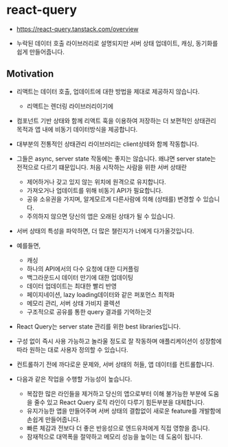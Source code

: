 # react-query
- https://react-query.tanstack.com/overview

- 누락된 데이터 호출 라이브러리로 설명되지만 서버 상태 업데이트, 캐싱, 동기화를 쉽게 만들어줍니다.

## Motivation

- 리액트는 데이터 호출, 업데이트에 대한 방법을 제대로 제공하지 않습니다.
  - 리액트는 렌더링 라이브러리이기에
- 컴포넌트 기반 상태와 함께 리액트 훅을 이용하여 저장하는 더 보편적인 상태관리 목적과 앱 내에 비동기 데이터방식을 제공합니다.

- 대부분의 전통적인 상태관리 라이브러리는 client상테와 함께 작동합니다.
- 그들은 async, server state 작동에는 좋지는 않습니다. 왜냐면 server state는 전적으로 다르기 떄문입니다. 처음 시작하는 사람을 위한 서버 상태란
  - 제어하거나 갖고 있지 않는 위치에 원격으로 유지합니다.
  - 가져오거나 업데이트를 위해 비동기 API가 필요합니다.
  - 공유 소유권을 가지며, 알게모르게 다른사람에 의해 (상태를) 변경할 수 있습니다.
  - 주의하지 않으면 당신의 앱은 오래된 상태가 될 수 있습니다.

- 서버 상태의 특성을 파악하면, 더 많은 챌린지가 너에게 다가올것입니다.
- 예를들면,
  - 캐싱
  - 하나의 API에서의 다수 요청에 대한 디커플링
  - 백그라운드시 데이터 만기에 대한 업데이팅
  - 데이터 업데이트는 최대한 빨리 반영
  - 페이지네이션, lazy loading데이터와 같은 퍼포먼스 최적화
  - 메모리 관리, 서버 상태 가비지 콜렉션
  - 구조적으로 공유를 통한 query 결과를 기억하는것
- React Query는 server state 관리를 위한 best libraries입니다.
- 구성 없이 즉시 사용 가능하고 놀라울 정도로 잘 작동하며 애플리케이션이 성장함에 따라 원하는 대로 사용자 정의할 수 있습니다.
- 컨트롤하기 전에 까다로운 문제와, 서버 상태의 허들, 앱 데이터를 컨트롤합니다.
- 다음과 같은 작업을 수행할 가능성이 높습니다.
  - 복잡한 많은 라인들을 제거하고 당신의 앱으로부터 이해 불가능한 부분에 도움을 줄수 있고 React Query 로직 라인이 다루기 힘든부분을 대체합니다.
  - 유지가능한 앱을 만들어주며 서버 상태의 결합없이 새로운 feature를 개발함에 손쉽게 만들어줍니다.
  - 빠른 체감과 전보다 더 좋은 반응성으로 엔드유저에게 직접 영향을 줍니다.
  - 잠재적으로 대역폭을 절약하고 메모리 성능을 높이는 데 도움이 됩니다. 